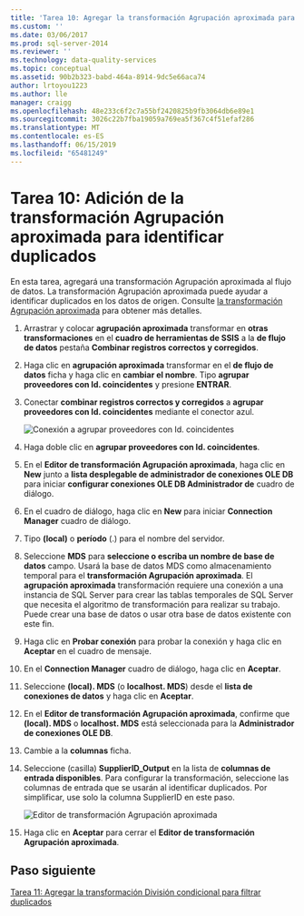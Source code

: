 ```yaml
---
title: 'Tarea 10: Agregar la transformación Agrupación aproximada para identificar duplicados | Microsoft Docs'
ms.custom: ''
ms.date: 03/06/2017
ms.prod: sql-server-2014
ms.reviewer: ''
ms.technology: data-quality-services
ms.topic: conceptual
ms.assetid: 90b2b323-babd-464a-8914-9dc5e66aca74
author: lrtoyou1223
ms.author: lle
manager: craigg
ms.openlocfilehash: 48e233c6f2c7a55bf2420825b9fb3064db6e89e1
ms.sourcegitcommit: 3026c22b7fba19059a769ea5f367c4f51efaf286
ms.translationtype: MT
ms.contentlocale: es-ES
ms.lasthandoff: 06/15/2019
ms.locfileid: "65481249"
---
```

# <a name="task-10-adding-fuzzy-group-transform-to-identify-duplicates"></a>Tarea 10: Adición de la transformación Agrupación aproximada para identificar duplicados
  En esta tarea, agregará una transformación Agrupación aproximada al flujo de datos. La transformación Agrupación aproximada puede ayudar a identificar duplicados en los datos de origen. Consulte [la transformación Agrupación aproximada](../integration-services/data-flow/transformations/fuzzy-grouping-transformation.md) para obtener más detalles.  
  
1.  Arrastrar y colocar **agrupación aproximada** transformar en **otras transformaciones** en el **cuadro de herramientas de SSIS** a la **de flujo de datos** pestaña  **Combinar registros correctos y corregidos**.  
  
2.  Haga clic en **agrupación aproximada** transformar en el **de flujo de datos** ficha y haga clic en **cambiar el nombre**. Tipo **agrupar proveedores con Id. coincidentes** y presione **ENTRAR**.  
  
3.  Conectar **combinar registros correctos y corregidos** a **agrupar proveedores con Id. coincidentes** mediante el conector azul.  
  
     ![Conexión a agrupar proveedores con Id. coincidentes](../../2014/tutorials/media/et-addingfgttoidentifyduplicates-01.jpg "conexión para agrupar proveedores con Id. coincidentes")  
  
4.  Haga doble clic en **agrupar proveedores con Id. coincidentes**.  
  
5.  En el **Editor de transformación Agrupación aproximada**, haga clic en **New** junto a **lista desplegable de administrador de conexiones OLE DB** para iniciar **configurar conexiones OLE DB Administrador de** cuadro de diálogo.  
  
6.  En el cuadro de diálogo, haga clic en **New** para iniciar **Connection Manager** cuadro de diálogo.  
  
7.  Tipo **(local)** o **período** (.) para el nombre del servidor.  
  
8.  Seleccione **MDS** para **seleccione o escriba un nombre de base de datos** campo. Usará la base de datos MDS como almacenamiento temporal para el **transformación Agrupación aproximada**. El **agrupación aproximada** transformación requiere una conexión a una instancia de SQL Server para crear las tablas temporales de SQL Server que necesita el algoritmo de transformación para realizar su trabajo. Puede crear una base de datos o usar otra base de datos existente con este fin.  
  
9. Haga clic en **Probar conexión** para probar la conexión y haga clic en **Aceptar** en el cuadro de mensaje.  
  
10. En el **Connection Manager** cuadro de diálogo, haga clic en **Aceptar**.  
  
11. Seleccione **(local). MDS** (o **localhost. MDS**) desde el **lista de conexiones de datos** y haga clic en **Aceptar**.  
  
12. En el **Editor de transformación Agrupación aproximada**, confirme que **(local). MDS** o **localhost. MDS** está seleccionada para la **Administrador de conexiones OLE DB**.  
  
13. Cambie a la **columnas** ficha.  
  
14. Seleccione (casilla) **SupplierID_Output** en la lista de **columnas de entrada disponibles**. Para configurar la transformación, seleccione las columnas de entrada que se usarán al identificar duplicados. Por simplificar, use solo la columna SupplierID en este paso.  
  
     ![Editor de transformación Agrupación aproximada](../../2014/tutorials/media/et-addingfgttoidentifyduplicates-02.jpg "Editor de transformación Agrupación aproximada")  
  
15. Haga clic en **Aceptar** para cerrar el **Editor de transformación Agrupación aproximada**.  
  
## <a name="next-step"></a>Paso siguiente  
 [Tarea 11: Agregar la transformación División condicional para filtrar duplicados](../../2014/tutorials/task-11-adding-conditional-split-transform-to-filter-duplicates.md)  
  
  

